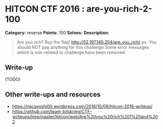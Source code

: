 # HITCON CTF 2016 : are-you-rich-2-100

**Category:** reverse
**Points:** 100
**Solves:**
**Description:**

> Are you rich? Buy the flag! <http://52.197.140.254/are_you_rich/> ps. You should NOT pay anything for this challenge Some error messages which is non-related to challenge have been removed


## Write-up

(TODO)

## Other write-ups and resources

* https://nacayoshi00.wordpress.com/2016/10/09/hitcon-2016-writeup/
* https://github.com/team-bitskrieg/CTF-writeups/tree/master/hitcon/web/Are%20you%20rich%201%20and%202
